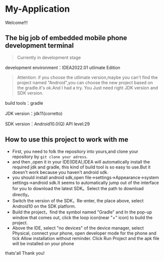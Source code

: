 # My-Application

Welcome!!!

## The big job of embedded mobile phone development terminal

>  Currently in development stage


development environment：IDEA2022.01 utlimate Edition

> Attention: if you choose the utlimate version,maybe you can't find the project named "Android",you can choose the new project based on the gradle.it's ok.And I had a try.
You Just need right JDK version and SDK version.

build tools：gradle

JDK version：jdk11(corretto)

SDK version：Android10.0(Q)  API level:29

## How to use this project to work with me 

* First, you need to folk the repository into yours,and clone your
repository by `git clone your adress`.
* and then ,open it in your IDE(IDEA),IDEA will automatically install the required jdk and gradle, this kind of build tool is so easy to use.But it doesn't work because you haven't android sdk.
* you should install android sdk,open file->settings->Appearance->system settings->android sdk.It seems to automatically jump out of the interface for you to download the latest SDK。Select the path to download directly。
* Switch the version of the SDK，Re-enter, the place above, select Android10 on the SDK platform.
* Build the project，find the symbol named "Gradle" and In the pop-up window that comes out, click the loop icon(near "+" icon) to build the project.
* Above the IDE, select "no devices" of the device manager, select Physical, connect your phone, open developer mode for the phone and tick Allow installation without reminder. Click Run Project and the apk file will be installed on your phone

thats'all Thank you!